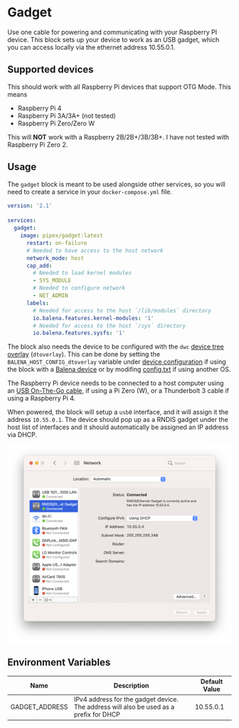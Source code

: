 # Gadget

Use one cable for powering and communicating with your Raspberry PI device. This block sets up your device to work as an USB gadget, which you can access locally via the ethernet address 10.55.0.1.


## Supported devices

This should work with all Raspberry Pi devices that support OTG Mode. This means

- Raspberry Pi 4
- Raspberry Pi 3A/3A+ (not tested)
- Raspberry Pi Zero/Zero W

This will **NOT** work with a Raspberry 2B/2B+/3B/3B+. I have not tested with Raspberry Pi Zero 2.

## Usage 

The `gadget` block is meant to be used alongside other services, so you will need to create a service in your `docker-compose.yml` file.

```yaml
version: '2.1'

services:
  gadget:
    image: pipex/gadget:latest
      restart: on-failure
      # Needed to have access to the host network
      network_mode: host
      cap_add:
        # Needed to load kernel modules
        - SYS_MODULE
        # Needed to configure network
        - NET_ADMIN
      labels:
        # Needed for access to the host `/lib/modules` directory
        io.balena.features.kernel-modules: '1'
        # Needed for access to the host `/sys` directory
        io.balena.features.sysfs: '1'
```

The block also needs the device to be configured with the `dwc` [device tree overlay](https://www.balena.io/docs/reference/OS/advanced/#setting-device-tree-overlays-dtoverlay-and-parameters-dtparam) (`dtoverlay`). This can be done by setting the `BALENA_HOST_CONFIG_dtoverlay` variable under [device configuration](https://www.balena.io/docs/learn/manage/configuration/#device-configuration-management) if using the block with a [Balena device](https://www.balena.io) or by modifing [config.txt](https://www.raspberrypi.com/documentation/computers/config_txt.html) if using another OS.

The Raspberry Pi device needs to be connected to a host computer using an [USB On-The-Go cable](https://en.wikipedia.org/wiki/USB_On-The-Go), if using a Pi Zero (W), or a Thunderbolt 3 cable if using a Raspberry Pi 4.

When powered, the block will setup a `usb0` interface, and it will assign it the address `10.55.0.1`. The device should pop up as a RNDIS gadget under the host list of interfaces and it should automatically be assigned an IP address via DHCP.

![The RNDIS gadget should appear in the interface list](assets/network-setup.png)

## Environment Variables

| Name             | Description                                                                             | Default Value |
|------------------|-----------------------------------------------------------------------------------------|---------------|
| GADGET_ADDRESS   | IPv4 address for the gadget device. The address will also be used as a prefix for DHCP  | 10.55.0.1     |

